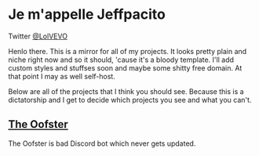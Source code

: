 # Je m'appelle Jeffpacito


Twitter [@LolVEVO](https://twitter.com/LolVEVO)

Henlo there. This is a mirror for all of my projects. It looks pretty plain and
niche right now and so it should, 'cause it's a bloody template. I'll add custom
styles and stuffses soon and maybe some shitty free domain. At that point I may
as well self-host.

Below are all of the projects that I think you should see. Because this is a
dictatorship and I get to decide which projects you see and what you can't.

## [The Oofster](https://euab.github.io/the-oofster)
The Oofster is bad Discord bot which never gets updated.
